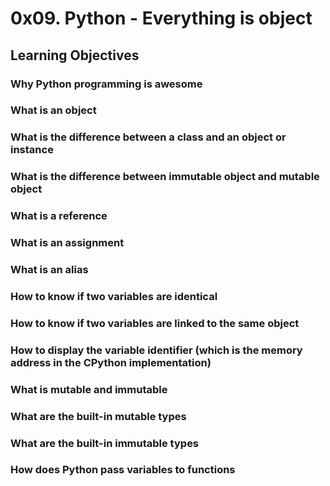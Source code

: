 # 0x09. Python - Everything is object
## Learning Objectives
### Why Python programming is awesome
### What is an object
### What is the difference between a class and an object or instance
### What is the difference between immutable object and mutable object
### What is a reference
### What is an assignment
### What is an alias
### How to know if two variables are identical
### How to know if two variables are linked to the same object
### How to display the variable identifier (which is the memory address in the CPython implementation)
### What is mutable and immutable
### What are the built-in mutable types
### What are the built-in immutable types
### How does Python pass variables to functions